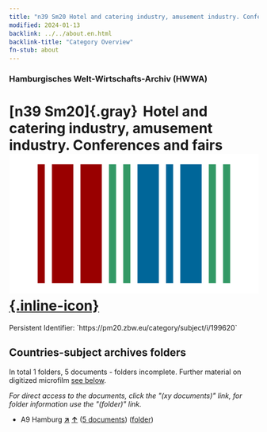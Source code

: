 ```yaml
---
title: "n39 Sm20 Hotel and catering industry, amusement industry. Conferences and fairs"
modified: 2024-01-13
backlink: ../../about.en.html
backlink-title: "Category Overview"
fn-stub: about
---
```


### Hamburgisches Welt-Wirtschafts-Archiv (HWWA)

# [n39 Sm20]{.gray}&#8201; Hotel and catering industry, amusement industry. Conferences and fairs &#160; [![Wikidata](/images/Wikidata-logo.svg "Wikidata"){.inline-icon}](http://www.wikidata.org/entity/Q104711326)

<div class="hint">Persistent Identifier: `https://pm20.zbw.eu/category/subject/i/199620`</div>







## Countries-subject archives folders







In total 1 folders, 5 documents - folders incomplete. Further material on digitized microfilm [see below](#filmsections).

_For direct access to the documents, click the "(xy documents)" link, for folder information use the "(folder)" link._


- A9 Hamburg [**&nearr;**](../../../geo/i/140905/about.en.html "Hamburg (all folders)") [**&uarr;**](../../../geo/about.en.html#A9 "Country category system") (<a href="https://pm20.zbw.eu/iiifview/folder/sh/140905,199620" title="about: Hamburg : Hotel and catering industry, amusement industry. Conferences and fairs" target="_blank">5 documents</a>) ([folder](../../../../folder/sh/1409xx/140905/1996xx/199620/about.en.html))



<a id="filmsections" />













